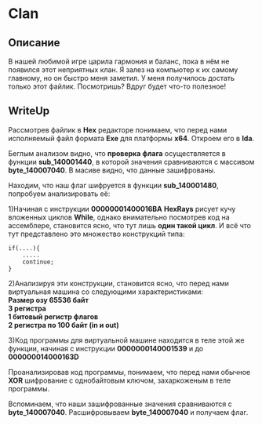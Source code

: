 # Clan

## Описание
В нашей любимой игре царила гармония и баланс, пока в нём не появился этот неприятных клан. Я залез на компьютер к их самому главному, но он быстро меня заметил. 
У меня получилось достать только этот файлик. Посмотришь? Вдруг будет что-то полезное!

## WriteUp
Рассмотрев файлик в **Hex** редакторе понимаем, что перед нами исполняемый файл формата **Exe** для платформы **x64**.
Откроем его в **Ida**.

Беглым анализом видно, что **проверка флага** осуществляется в функции **sub_140001440**, в которой значения сравниваются с массивом **byte_140007040**. В масиве видно, что данные зашифрованы.

Находим, что наш флаг шифруется в функции **sub_140001480**, попробуем анализировать её:

1)Начиная с инструкции **00000001400016BA** **HexRays** рисует кучу вложенных циклов **While**, однако внимательно посмотрев код на ассемблере, становится ясно, что тут лишь **один такой цикл**. 
И всё что тут представлено это множество конструкций типа:
```
if(....){
	.....
	continue;
}
```
2)Анализируя эти конструкции, становится ясно, что перед нами виртуальная машина со следующими характеристиками:
	**<br>Размер озу 65536 байт
	<br>3 регистра
	<br>1 битовый регистр флагов
	<br>2 регистра по 100 байт (in и out)**

3)Код программы для виртуальной машине находится в теле этой же функции, начиная с инструкции **0000000140001539** и до **000000014000163D**

Проанализировав код программы, понимаем, что перед нами обычное **XOR** шифрование с однобайтовым ключом, захаркоженым в теле программы.

Вспоминаем, что наши зашифрованные значения сравниваются с **byte_140007040**. Расшифровываем **byte_140007040** и получаем флаг.
